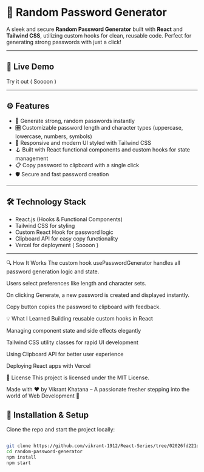 # 🔐 Random Password Generator

A sleek and secure **Random Password Generator** built with **React** and **Tailwind CSS**, utilizing custom hooks for clean, reusable code. Perfect for generating strong passwords with just a click!

---

## 🎉 Live Demo

Try it out ( Soooon ) 


---

## ⚙️ Features

- 🔄 Generate strong, random passwords instantly  
- 🎛️ Customizable password length and character types (uppercase, lowercase, numbers, symbols)  
- 🎨 Responsive and modern UI styled with Tailwind CSS  
- 🪝 Built with React functional components and custom hooks for state management  
- 📋 Copy password to clipboard with a single click  
- 🛡️ Secure and fast password creation

---

## 🛠️ Technology Stack

- React.js (Hooks & Functional Components)  
- Tailwind CSS for styling  
- Custom React Hook for password logic  
- Clipboard API for easy copy functionality  
- Vercel for deployment   ( Soooon )

---

🔍 How It Works
The custom hook usePasswordGenerator handles all password generation logic and state.

Users select preferences like length and character sets.

On clicking Generate, a new password is created and displayed instantly.

Copy button copies the password to clipboard with feedback.


💡 What I Learned
Building reusable custom hooks in React

Managing component state and side effects elegantly

Tailwind CSS utility classes for rapid UI development

Using Clipboard API for better user experience

Deploying React apps with Vercel

📃 License
This project is licensed under the MIT License.


Made with ❤️ by Vikrant Khatana – A passionate fresher stepping into the world of Web Development 🚀


## 🚀 Installation & Setup

Clone the repo and start the project locally:

```bash

git clone https://github.com/vikrant-1912/React-Series/tree/02026fd221d5e47ef37905e44b96c1be48336cf3/06passgeneratorbyHooks
cd random-password-generator
npm install
npm start

